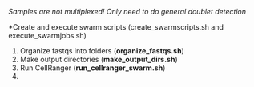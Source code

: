 *Samples are not multiplexed! Only need to do general doublet detection*

*Create and execute swarm scripts (create_swarmscripts.sh and execute_swarmjobs.sh)

1. Organize fastqs into folders (**organize_fastqs.sh**)
2. Make output directories (**make_output_dirs.sh**)
3. Run CellRanger (**run_cellranger_swarm.sh**)
4. 
